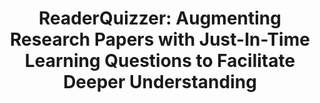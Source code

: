 ---
title: "ReaderQuizzer: Augmenting Research Papers with Just-In-Time Learning Questions to Facilitate Deeper Understanding"
year: 2023
hidden: false
authors: [
  "Liam Richards", 
  "Azza Abouzied", 
  "Nancy Gleason"
]
links: [
  {
    txt: "Paper",
    ref: "https://arxiv.org/pdf/2308.07988.pdf",
  }
]
---